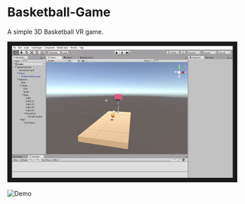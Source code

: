 # Basketball-Game
A simple 3D Basketball VR game.

<img src="https://github.com/VarshaJambunathan/Basketball-Game/blob/master/Screenshots/layout.PNG" 
alt="Game Layout" width="600" height="300" border="10" />

![Demo](https://user-images.githubusercontent.com/14907496/35904150-14d735c2-0c08-11e8-8d6e-90163dd9f591.gif)

